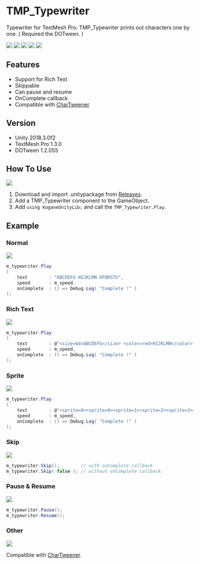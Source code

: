 # TMP_Typewriter

Typewriter for TextMesh Pro. TMP_Typewriter prints out characters one by one. ( Required the DOTween. )

[![](https://img.shields.io/github/release/baba-s/TMP_Typewriter.svg?label=latest%20version)](https://github.com/baba-s/TMP_Typewriter/releases)
[![](https://img.shields.io/github/release-date/baba-s/TMP_Typewriter.svg)](https://github.com/baba-s/TMP_Typewriter/releases)
![](https://img.shields.io/badge/Unity-2017.4%2B-red.svg)
![](https://img.shields.io/badge/.NET-3.5%2B-orange.svg)
[![](https://img.shields.io/github/license/baba-s/TMP_Typewriter.svg)](https://github.com/baba-s/TMP_Typewriter/blob/master/LICENSE)

## Features

- Support for Rich Text
- Skippable
- Can pause and resume
- OnComplete callback
- Compatible with [CharTweener](https://github.com/mdechatech/CharTweener)

## Version

- Unity 2018.3.0f2
- TextMesh Pro 1.3.0
- DOTween 1.2.055

## How To Use

![](https://cdn-ak.f.st-hatena.com/images/fotolife/b/baba_s/20181225/20181225152543.png)

1. Download and import .unitypackage from [Releases](https://github.com/baba-s/TMP_Typewriter/releases).
2. Add a TMP_Typewriter component to the GameObject.
3. Add `using KoganeUnityLib;` and call the `TMP_Typewriter.Play`.

## Example

### Normal

![](https://cdn-ak.f.st-hatena.com/images/fotolife/b/baba_s/20181224/20181224115900.gif)

```cs
m_typewriter.Play
(
    text        : "ABCDEFG HIJKLMN OPQRSTU",
    speed       : m_speed,
    onComplete  : () => Debug.Log( "Complete !" )
);
```

### Rich Text

![](https://cdn-ak.f.st-hatena.com/images/fotolife/b/baba_s/20181224/20181224115909.gif)

```cs
m_typewriter.Play
(
    text        : @"<size=64>ABCDEFG</size> <color=red>HIJKLMN</color> <sprite=0> <link=""https://www.google.co.jp/"">OPQRSTU</link>",
    speed       : m_speed,
    onComplete  : () => Debug.Log( "Complete !" )
);
```

### Sprite

![](https://cdn-ak.f.st-hatena.com/images/fotolife/b/baba_s/20181224/20181224115917.gif)

```cs
m_typewriter.Play
(
    text        : @"<sprite=0><sprite=0><sprite=1><sprite=2><sprite=3><sprite=4><sprite=5><sprite=6><sprite=7><sprite=8><sprite=9><sprite=10>",
    speed       : m_speed,
    onComplete  : () => Debug.Log( "Complete !" )
);
```

### Skip

![](https://cdn-ak.f.st-hatena.com/images/fotolife/b/baba_s/20181224/20181224115929.gif)

```cs
m_typewriter.Skip();        // with onComplete callback
m_typewriter.Skip( false ); // without onComplete callback
```

### Pause & Resume

![](https://cdn-ak.f.st-hatena.com/images/fotolife/b/baba_s/20181225/20181225202540.gif)

```cs
m_typewriter.Pause();
m_typewriter.Resume();
```

### Other

![](https://cdn-ak.f.st-hatena.com/images/fotolife/b/baba_s/20181225/20181225210140.gif)

Compatible with [CharTweener](https://github.com/mdechatech/CharTweener).
